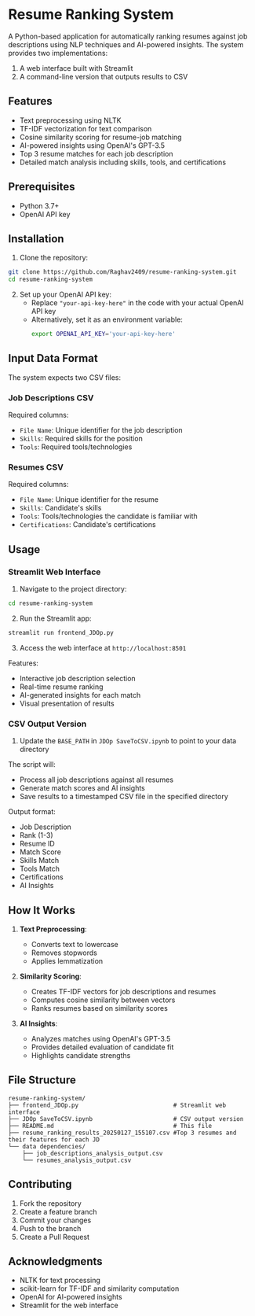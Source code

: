 # Resume Ranking System

A Python-based application for automatically ranking resumes against job descriptions using NLP techniques and AI-powered insights. The system provides two implementations:
1. A web interface built with Streamlit
2. A command-line version that outputs results to CSV

## Features

- Text preprocessing using NLTK
- TF-IDF vectorization for text comparison
- Cosine similarity scoring for resume-job matching
- AI-powered insights using OpenAI's GPT-3.5
- Top 3 resume matches for each job description
- Detailed match analysis including skills, tools, and certifications

## Prerequisites

- Python 3.7+
- OpenAI API key

## Installation

1. Clone the repository:
```bash
git clone https://github.com/Raghav2409/resume-ranking-system.git
cd resume-ranking-system
```

2. Set up your OpenAI API key:
   - Replace `"your-api-key-here"` in the code with your actual OpenAI API key
   - Alternatively, set it as an environment variable:
     ```bash
     export OPENAI_API_KEY='your-api-key-here'
     ```

## Input Data Format

The system expects two CSV files:

### Job Descriptions CSV
Required columns:
- `File Name`: Unique identifier for the job description
- `Skills`: Required skills for the position
- `Tools`: Required tools/technologies

### Resumes CSV
Required columns:
- `File Name`: Unique identifier for the resume
- `Skills`: Candidate's skills
- `Tools`: Tools/technologies the candidate is familiar with
- `Certifications`: Candidate's certifications

## Usage

### Streamlit Web Interface

1. Navigate to the project directory:
```bash
cd resume-ranking-system
```

2. Run the Streamlit app:
```bash
streamlit run frontend_JDOp.py
```

3. Access the web interface at `http://localhost:8501`

Features:
- Interactive job description selection
- Real-time resume ranking
- AI-generated insights for each match
- Visual presentation of results

### CSV Output Version

1. Update the `BASE_PATH` in `JDOp SaveToCSV.ipynb` to point to your data directory

The script will:
- Process all job descriptions against all resumes
- Generate match scores and AI insights
- Save results to a timestamped CSV file in the specified directory

Output format:
- Job Description
- Rank (1-3)
- Resume ID
- Match Score
- Skills Match
- Tools Match
- Certifications
- AI Insights

## How It Works

1. **Text Preprocessing**:
   - Converts text to lowercase
   - Removes stopwords
   - Applies lemmatization

2. **Similarity Scoring**:
   - Creates TF-IDF vectors for job descriptions and resumes
   - Computes cosine similarity between vectors
   - Ranks resumes based on similarity scores

3. **AI Insights**:
   - Analyzes matches using OpenAI's GPT-3.5
   - Provides detailed evaluation of candidate fit
   - Highlights candidate strengths

## File Structure

```
resume-ranking-system/
├── frontend_JDOp.py                           # Streamlit web interface
├── JDOp SaveToCSV.ipynb                       # CSV output version
├── README.md                                  # This file
├── resume_ranking_results_20250127_155107.csv #Top 3 resumes and their features for each JD
└── data dependencies/
    ├── job_descriptions_analysis_output.csv
    └── resumes_analysis_output.csv
```

## Contributing

1. Fork the repository
2. Create a feature branch
3. Commit your changes
4. Push to the branch
5. Create a Pull Request

## Acknowledgments

- NLTK for text processing
- scikit-learn for TF-IDF and similarity computation
- OpenAI for AI-powered insights
- Streamlit for the web interface
